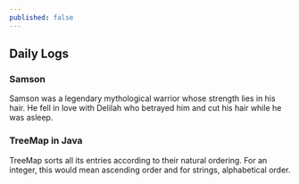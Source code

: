 ```yaml
---
published: false
---
```

## Daily Logs

### Samson

Samson was a legendary mythological warrior whose strength lies in his hair. He fell in love with Delilah who betrayed him and cut his hair while he was asleep. 

### TreeMap in Java

TreeMap sorts all its entries according to their natural ordering. For an integer, this would mean ascending order and for strings, alphabetical order.